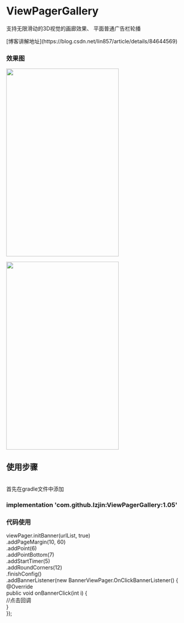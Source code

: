 # ViewPagerGallery
支持无限滑动的3D视觉的画廊效果、 平面普通广告栏轮播
<p>[博客讲解地址](https://blog.csdn.net/lin857/article/details/84644569)
<h3>效果图</h3>
<p><img  width="300" height="500"  src="https://raw.githubusercontent.com/lzjin/ViewPagerGallery/master/imgfile/ic_banner1.png">
<p><img  width="300" height="500"  src="https://raw.githubusercontent.com/lzjin/ViewPagerGallery/master/imgfile/ic_banner2.png">
<h2>使用步骤</h2>
</br>首先在gradle文件中添加
<h3> implementation 'com.github.lzjin:ViewPagerGallery:1.05' </h3>

<h3>代码使用</h3>
viewPager.initBanner(urlList, true) </br>
         .addPageMargin(10, 60) </br>
         .addPoint(6)           </br>
         .addPointBottom(7)     </br>
         .addStartTimer(5)      </br>
         .addRoundCorners(12)   </br>
         .finishConfig()        </br>
         .addBannerListener(new BannerViewPager.OnClickBannerListener() { </br>
         @Override              </br>
         public void onBannerClick(int i) { </br>
             //点击回调          </br>
         }                      </br>
         });                    </br>
         
